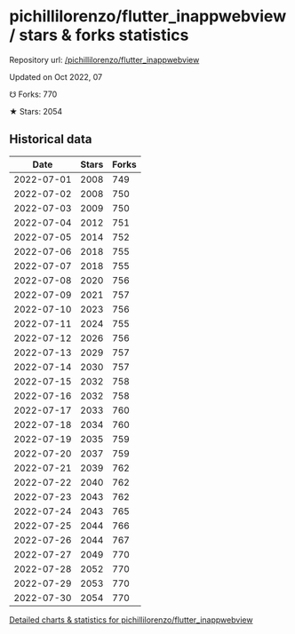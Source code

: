 # pichillilorenzo/flutter_inappwebview / stars & forks statistics

Repository url: [/pichillilorenzo/flutter_inappwebview](https://github.com/pichillilorenzo/flutter_inappwebview)

Updated on Oct 2022, 07

☋ Forks: 770

★ Stars: 2054

## Historical data
| Date | Stars | Forks |
|------|-------|-------|
| 2022-07-01 | 2008 | 749 | 
| 2022-07-02 | 2008 | 750 | 
| 2022-07-03 | 2009 | 750 | 
| 2022-07-04 | 2012 | 751 | 
| 2022-07-05 | 2014 | 752 | 
| 2022-07-06 | 2018 | 755 | 
| 2022-07-07 | 2018 | 755 | 
| 2022-07-08 | 2020 | 756 | 
| 2022-07-09 | 2021 | 757 | 
| 2022-07-10 | 2023 | 756 | 
| 2022-07-11 | 2024 | 755 | 
| 2022-07-12 | 2026 | 756 | 
| 2022-07-13 | 2029 | 757 | 
| 2022-07-14 | 2030 | 757 | 
| 2022-07-15 | 2032 | 758 | 
| 2022-07-16 | 2032 | 758 | 
| 2022-07-17 | 2033 | 760 | 
| 2022-07-18 | 2034 | 760 | 
| 2022-07-19 | 2035 | 759 | 
| 2022-07-20 | 2037 | 759 | 
| 2022-07-21 | 2039 | 762 | 
| 2022-07-22 | 2040 | 762 | 
| 2022-07-23 | 2043 | 762 | 
| 2022-07-24 | 2043 | 765 | 
| 2022-07-25 | 2044 | 766 | 
| 2022-07-26 | 2044 | 767 | 
| 2022-07-27 | 2049 | 770 | 
| 2022-07-28 | 2052 | 770 | 
| 2022-07-29 | 2053 | 770 | 
| 2022-07-30 | 2054 | 770 | 


[Detailed charts & statistics for pichillilorenzo/flutter_inappwebview](https://reviewgithub.com/rep/pichillilorenzo/flutter_inappwebview)
